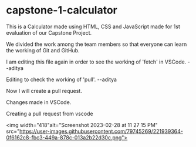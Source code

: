 # capstone-1-calculator

This is a Calculator made using HTML, CSS and JavaScript made for 1st evaluation of our Capstone Project.

We divided the work among the team members so that everyone can learn the working of Git and GitHub.

I am editing this file again in order to see the working of 'fetch' in VSCode. --aditya

Editing to check the working of 'pull'. --aditya

Now I will create a pull request.

Changes made in VSCode.

Creating a pull request from vscode



<img width="418"alt="Screenshot 2023-02-28 at 11 27 15 PM" src="https://user-images.githubusercontent.com/79745269/221939364-0f6162c8-fbc3-449a-878c-013a2b22d30c.png">
